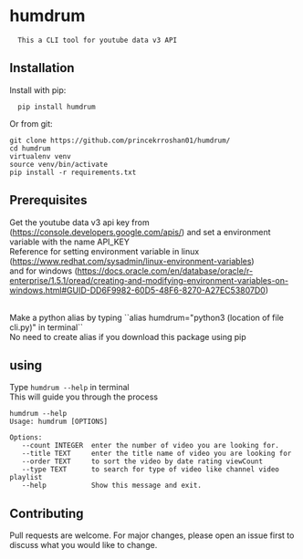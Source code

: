 **humdrum**
===========
      
      
      This a CLI tool for youtube data v3 API
      
      

**Installation**
-----------------

Install with pip:


      pip install humdrum
 
  Or from git:

    git clone https://github.com/princekrroshan01/humdrum/
    cd humdrum
    virtualenv venv
    source venv/bin/activate
    pip install -r requirements.txt
      
      
**Prerequisites**
------------------

Get the youtube data v3 api key from (https://console.developers.google.com/apis/) and set a environment variable with the name API_KEY <br>
Reference for setting environment variable in linux (https://www.redhat.com/sysadmin/linux-environment-variables) <br>
and for windows (https://docs.oracle.com/en/database/oracle/r-enterprise/1.5.1/oread/creating-and-modifying-environment-variables-on-windows.html#GUID-DD6F9982-60D5-48F6-8270-A27EC53807D0)


<br>
Make a python alias by typing 
``alias humdrum="python3 (location of file cli.py)" in terminal``
<br>
No need to create alias if you download this package using pip

**using** 
--------  
Type ``humdrum --help`` in terminal <br>
This will guide you through the process

```
humdrum --help
Usage: humdrum [OPTIONS]

Options:
   --count INTEGER  enter the number of video you are looking for.
   --title TEXT     enter the title name of video you are looking for
   --order TEXT     to sort the video by date rating viewCount
   --type TEXT      to search for type of video like channel video playlist
   --help           Show this message and exit.

```

**Contributing**
----------------
Pull requests are welcome. For major changes, please open an issue first to discuss what you would like to change.


